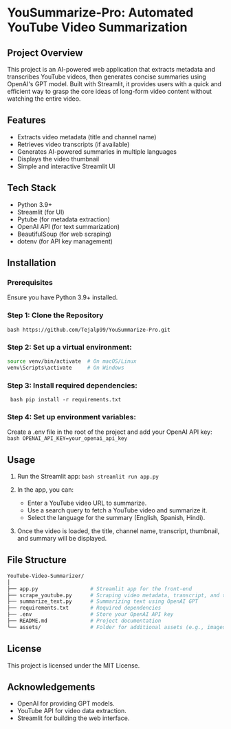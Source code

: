 # YouSummarize-Pro: Automated YouTube Video Summarization

## Project Overview
This project is an AI-powered web application that extracts metadata and transcribes YouTube videos, then generates concise summaries using OpenAI's GPT model. Built with Streamlit, it provides users with a quick and efficient way to grasp the core ideas of long-form video content without watching the entire video.

## Features
- Extracts video metadata (title and channel name)
- Retrieves video transcripts (if available)
- Generates AI-powered summaries in multiple languages
- Displays the video thumbnail
- Simple and interactive Streamlit UI

## Tech Stack
- Python 3.9+
- Streamlit (for UI)
- Pytube (for metadata extraction)
- OpenAI API (for text summarization)
- BeautifulSoup (for web scraping)
- dotenv (for API key management)

## Installation
### Prerequisites
Ensure you have Python 3.9+ installed.

### Step 1: Clone the Repository
``` bash https://github.com/Tejalp99/YouSummarize-Pro.git  ```

### Step 2: Set up a virtual environment:
``` bash python -m venv venv
source venv/bin/activate  # On macOS/Linux
venv\Scripts\activate     # On Windows
```

### Step 3: Install required dependencies:
``` bash pip install -r requirements.txt```

### Step 4: Set up environment variables:
Create a .env file in the root of the project and add your OpenAI API key:
``` bash OPENAI_API_KEY=your_openai_api_key```

## Usage
1. Run the Streamlit app:
   ``` bash streamlit run app.py ```

2. In the app, you can:
   - Enter a YouTube video URL to summarize.
   - Use a search query to fetch a YouTube video and summarize it.
   - Select the language for the summary (English, Spanish, Hindi).

3. Once the video is loaded, the title, channel name, transcript, thumbnail, and summary will be displayed.

## File Structure
``` bash
YouTube-Video-Summarizer/
│
├── app.py                 # Streamlit app for the front-end
├── scrape_youtube.py      # Scraping video metadata, transcript, and thumbnail
├── summarize_text.py      # Summarizing text using OpenAI GPT
├── requirements.txt       # Required dependencies
├── .env                   # Store your OpenAI API key
├── README.md              # Project documentation
└── assets/                # Folder for additional assets (e.g., images)
```

## License
This project is licensed under the MIT License.

## Acknowledgements
- OpenAI for providing GPT models.
- YouTube API for video data extraction.
- Streamlit for building the web interface.



